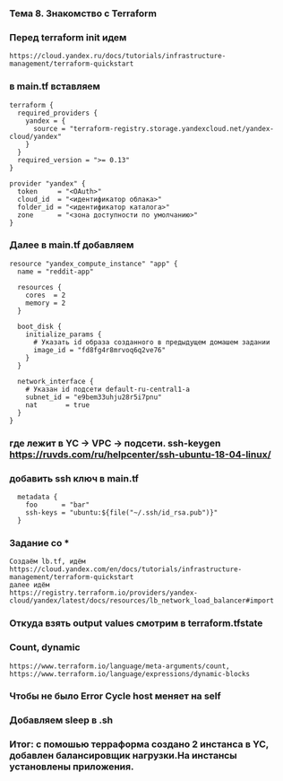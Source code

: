 ### Тема 8. Знакомство с Terraform
### Перед terraform init идем
```
https://cloud.yandex.ru/docs/tutorials/infrastructure-management/terraform-quickstart
```
### в main.tf вставляем 
```
terraform {
  required_providers {
    yandex = {
      source = "terraform-registry.storage.yandexcloud.net/yandex-cloud/yandex"
    }
  }
  required_version = ">= 0.13"
}

provider "yandex" {
  token     = "<OAuth>"
  cloud_id  = "<идентификатор облака>"
  folder_id = "<идентификатор каталога>"
  zone      = "<зона доступности по умолчанию>"
}
```
### Далее в main.tf добавляем
```
resource "yandex_compute_instance" "app" {
  name = "reddit-app"

  resources {
    cores  = 2
    memory = 2
  }

  boot_disk {
    initialize_params {
      # Указать id образа созданного в предыдущем домашем задании
      image_id = "fd8fg4r8mrvoq6q2ve76"
    }
  }

  network_interface {
    # Указан id подсети default-ru-central1-a
    subnet_id = "e9bem33uhju28r5i7pnu"
    nat       = true
  }
}
```
### где лежит в YC -> VPC -> подсети. ssh-keygen https://ruvds.com/ru/helpcenter/ssh-ubuntu-18-04-linux/
### добавить ssh ключ в main.tf
```
  metadata {
    foo      = "bar"
    ssh-keys = "ubuntu:${file("~/.ssh/id_rsa.pub")}"
  }
```
### Задание со *
```
Создаём lb.tf, идём 
https://cloud.yandex.com/en/docs/tutorials/infrastructure-management/terraform-quickstart 
далее идём 
https://registry.terraform.io/providers/yandex-cloud/yandex/latest/docs/resources/lb_network_load_balancer#import

```
### Откуда взять output values смотрим в terraform.tfstate
### Count, dynamic
```
https://www.terraform.io/language/meta-arguments/count,
https://www.terraform.io/language/expressions/dynamic-blocks
```
### Чтобы не было Error  Cycle host меняет на self
### Добавляем sleep в .sh

### Итог: с помошью терраформа создано 2 инстанса в YC, добавлен балансировщик нагрузки.На инстансы установлены приложения.
